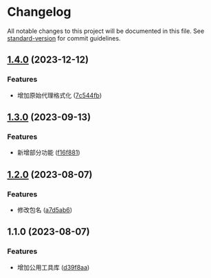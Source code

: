 # Changelog

All notable changes to this project will be documented in this file. See [standard-version](https://github.com/conventional-changelog/standard-version) for commit guidelines.

## [1.4.0](https://ghproxy.com///compare/v1.3.0...v1.4.0) (2023-12-12)


### Features

* 增加原始代理格式化 ([7c544fb](https://ghproxy.com///commit/7c544fbfc16e314a41d85eda3fb29bac3d620e9e))

## [1.3.0](https://ghproxy.com///compare/v1.2.0...v1.3.0) (2023-09-13)


### Features

* 新增部分功能 ([f16f881](https://ghproxy.com///commit/f16f881f95612c3dabf5a7617e24fb2740b2c798))

## [1.2.0](https://ghproxy.com///compare/v1.1.0...v1.2.0) (2023-08-07)


### Features

* 修改包名 ([a7d5ab6](https://ghproxy.com///commit/a7d5ab6a9b64b56eb84b29cf3ed518fd5830d912))

## 1.1.0 (2023-08-07)


### Features

* 增加公用工具库 ([d39f8aa](https://ghproxy.com///commit/d39f8aa825cec64c472679f32e53bae091d82fbe))
